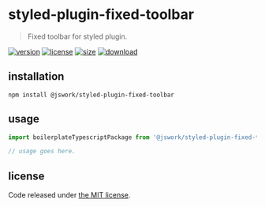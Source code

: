 # styled-plugin-fixed-toolbar
> Fixed toolbar for styled plugin.

[![version][version-image]][version-url]
[![license][license-image]][license-url]
[![size][size-image]][size-url]
[![download][download-image]][download-url]

## installation
```shell
npm install @jswork/styled-plugin-fixed-toolbar
```

## usage
```js
import boilerplateTypescriptPackage from '@jswork/styled-plugin-fixed-toolbar';

// usage goes here.
```

## license
Code released under [the MIT license](https://github.com/afeiship/styled-plugin-fixed-toolbar/blob/master/LICENSE.txt).

[version-image]: https://img.shields.io/npm/v/@jswork/styled-plugin-fixed-toolbar
[version-url]: https://npmjs.org/package/@jswork/styled-plugin-fixed-toolbar

[license-image]: https://img.shields.io/npm/l/@jswork/styled-plugin-fixed-toolbar
[license-url]: https://github.com/afeiship/styled-plugin-fixed-toolbar/blob/master/LICENSE.txt

[size-image]: https://img.shields.io/bundlephobia/minzip/@jswork/styled-plugin-fixed-toolbar
[size-url]: https://github.com/afeiship/styled-plugin-fixed-toolbar/blob/master/dist/styled-plugin-fixed-toolbar.min.js

[download-image]: https://img.shields.io/npm/dm/@jswork/styled-plugin-fixed-toolbar
[download-url]: https://www.npmjs.com/package/@jswork/styled-plugin-fixed-toolbar
